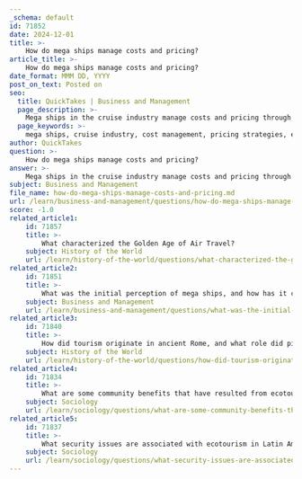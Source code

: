 ```yaml
---
_schema: default
id: 71852
date: 2024-12-01
title: >-
    How do mega ships manage costs and pricing?
article_title: >-
    How do mega ships manage costs and pricing?
date_format: MMM DD, YYYY
post_on_text: Posted on
seo:
  title: QuickTakes | Business and Management
  page_description: >-
    Mega ships in the cruise industry manage costs and pricing through economies of scale, dynamic pricing strategies, diverse revenue streams, advance booking incentives, and technology investments to attract a wide range of customers while maximizing profitability.
  page_keywords: >-
    mega ships, cruise industry, cost management, pricing strategies, economies of scale, dynamic pricing, revenue streams, advance booking, technology investments, targeted marketing, onboard experience
author: QuickTakes
question: >-
    How do mega ships manage costs and pricing?
answer: >-
    Mega ships in the cruise industry manage costs and pricing through a combination of strategies that leverage their large scale and diverse offerings. Here are some key aspects of how they achieve this:\n\n1. **Economies of Scale**: Mega ships, such as Royal Caribbean's Oasis Class, which can accommodate nearly 7,000 passengers, benefit from economies of scale. The larger the ship, the lower the average cost per passenger for fixed costs like construction, maintenance, and staffing. This allows cruise lines to offer competitive pricing while maintaining profitability.\n\n2. **Dynamic Pricing Strategies**: Cruise lines employ dynamic pricing models that adjust ticket prices based on demand, booking time, and occupancy levels. This means that prices can fluctuate significantly, allowing companies to maximize revenue during peak times while offering discounts during off-peak periods.\n\n3. **Diverse Revenue Streams**: Mega ships offer a wide range of onboard amenities and activities, from specialty dining to entertainment and excursions. This diversification allows cruise lines to generate additional revenue beyond ticket sales. For instance, Royal Caribbean has reported that consumer spending onboard has exceeded previous years, indicating successful upselling of services.\n\n4. **Advance Booking Incentives**: Many cruise lines encourage early bookings by offering lower prices or additional perks for customers who book in advance. This strategy helps to secure revenue early and manage capacity effectively.\n\n5. **Cost Management through Technology**: Investments in technology, such as fuel-efficient engines and energy management systems, help reduce operational costs. Some cruise lines are also exploring alternative fuels to lower their environmental impact and potentially reduce fuel costs in the long term.\n\n6. **Targeted Marketing**: Cruise lines have shifted their marketing strategies to appeal to a broader audience, promoting cruises as accessible vacations for various demographics. This includes tailored packages that cater to families, couples, and solo travelers, which can help fill cabins and optimize revenue.\n\n7. **Onboard Experience Enhancements**: By continuously improving the onboard experience, cruise lines can justify higher prices. Features like water parks, rock climbing walls, and high-end dining options attract more customers willing to pay a premium for unique experiences.\n\nIn summary, mega ships manage costs and pricing through economies of scale, dynamic pricing, diverse revenue streams, advance booking incentives, technological investments, targeted marketing, and enhanced onboard experiences. These strategies collectively enable cruise lines to maximize profitability while offering competitive pricing to attract a wide range of customers.
subject: Business and Management
file_name: how-do-mega-ships-manage-costs-and-pricing.md
url: /learn/business-and-management/questions/how-do-mega-ships-manage-costs-and-pricing
score: -1.0
related_article1:
    id: 71857
    title: >-
        What characterized the Golden Age of Air Travel?
    subject: History of the World
    url: /learn/history-of-the-world/questions/what-characterized-the-golden-age-of-air-travel
related_article2:
    id: 71851
    title: >-
        What was the initial perception of mega ships, and how has it changed over time?
    subject: Business and Management
    url: /learn/business-and-management/questions/what-was-the-initial-perception-of-mega-ships-and-how-has-it-changed-over-time
related_article3:
    id: 71840
    title: >-
        How did tourism originate in ancient Rome, and what role did pilgrimages play?
    subject: History of the World
    url: /learn/history-of-the-world/questions/how-did-tourism-originate-in-ancient-rome-and-what-role-did-pilgrimages-play
related_article4:
    id: 71834
    title: >-
        What are some community benefits that have resulted from ecotourism in Latin America?
    subject: Sociology
    url: /learn/sociology/questions/what-are-some-community-benefits-that-have-resulted-from-ecotourism-in-latin-america
related_article5:
    id: 71837
    title: >-
        What security issues are associated with ecotourism in Latin America?
    subject: Sociology
    url: /learn/sociology/questions/what-security-issues-are-associated-with-ecotourism-in-latin-america
---
```


&nbsp;